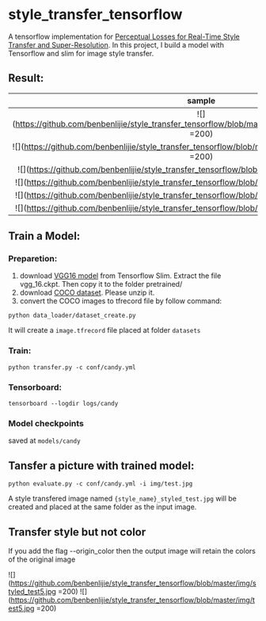 # style_transfer_tensorflow
A tensorflow implementation for [Perceptual Losses for Real-Time Style Transfer and Super-Resolution](https://arxiv.org/abs/1603.08155).
In this project, I build a model with Tensorflow and slim for image style transfer.

## Result:
| sample | origin |
| :---: | :---: |
| ![](https://github.com/benbenlijie/style_transfer_tensorflow/blob/master/img/styled_sin_character_1.jpg =200)|  ![](https://github.com/benbenlijie/style_transfer_tensorflow/blob/master/img/sin_character_1.jpg =200)  |
| ![](https://github.com/benbenlijie/style_transfer_tensorflow/blob/master/img/styled_sin_character.jpg =200)|  ![](https://github.com/benbenlijie/style_transfer_tensorflow/blob/master/img/sin_character.jpg =200)  |
| ![](https://github.com/benbenlijie/style_transfer_tensorflow/blob/master/img/styled_test.jpg =200)|  ![](https://github.com/benbenlijie/style_transfer_tensorflow/blob/master/img/test.jpg =200)  |
| ![](https://github.com/benbenlijie/style_transfer_tensorflow/blob/master/img/styled_test1.jpg =200)|  ![](https://github.com/benbenlijie/style_transfer_tensorflow/blob/master/img/test1.jpg =200)  |
| ![](https://github.com/benbenlijie/style_transfer_tensorflow/blob/master/img/styled_test2.jpg =200)|  ![](https://github.com/benbenlijie/style_transfer_tensorflow/blob/master/img/test2.jpg =200)  |
| ![](https://github.com/benbenlijie/style_transfer_tensorflow/blob/master/img/styled_test3.jpg =200)|  ![](https://github.com/benbenlijie/style_transfer_tensorflow/blob/master/img/test3.jpg =200)  |



## Train a Model:

### Preparetion:
1. download [VGG16 model](http://download.tensorflow.org/models/vgg_16_2016_08_28.tar.gz) from Tensorflow Slim. Extract the file vgg_16.ckpt. Then copy it to the folder pretrained/
2. download [COCO dataset](http://msvocds.blob.core.windows.net/coco2014/train2014.zip). Please unzip it.
3. convert the COCO images to tfrecord file by follow command:
```
python data_loader/dataset_create.py
```  
It will create a ```image.tfrecord``` file placed at folder ```datasets```

### Train:
```
python transfer.py -c conf/candy.yml
``` 

### Tensorboard:
```
tensorboard --logdir logs/candy
```

### Model checkpoints
saved at ```models/candy```

## Tansfer a picture with trained model:

```
python evaluate.py -c conf/candy.yml -i img/test.jpg
```

A style transfered image named ```{style_name}_styled_test.jpg``` will be created and placed at the same folder as the input image.

## Transfer style but not color
If you add the flag --origin_color then the output image will retain the colors of the original image


![](https://github.com/benbenlijie/style_transfer_tensorflow/blob/master/img/styled_test5.jpg =200)  ![](https://github.com/benbenlijie/style_transfer_tensorflow/blob/master/img/test5.jpg =200)  